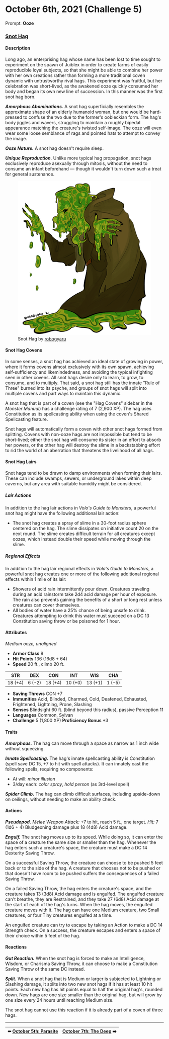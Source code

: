 # October 6th, 2021 (Challenge 5)

Prompt: **Ooze**

### [Snot Hag](https://github.com/mpanighetti/dnd5e-monsters/blob/main/oozes/snot-hag.md)

#### Description

Long ago, an enterprising hag whose name has been lost to time sought to experiment on the spawn of Juiblex in order to create farms of easily reproducible loyal subjects, so that she might be able to combine her power with her own creations rather than forming a more traditional coven dynamic with untrustworthy rival hags. This experiment was fruitful, but her celebration was short-lived, as the awakened ooze quickly consumed her body and began its own new line of succession. In this manner was the first snot hag born.

_**Amorphous Abominations.**_ A snot hag superficially resembles the approximate shape of an elderly humanoid woman, but one would be hard-pressed to confuse the two due to the former's oobleckian form. The hag's body jiggles and wavers, struggling to maintain a roughly bipedal appearance matching the creature's twisted self-image. The ooze will even wear some loose semblance of rags and pointed hats to attempt to convey the image.

_**Ooze Nature.**_ A snot hag doesn't require sleep.

_**Unique Reproduction.**_ Unlike more typical hag propagation, snot hags exclusively reproduce asexually through mitosis, without the need to consume an infant beforehand — though it wouldn't turn down such a treat for general sustenance.

<figure>
  <img src="artwork/snot-hag-robogyaru.png" alt="Drawing of the snot hag, depicting a figure vaguely reminiscent of an old woman but with green gelatinous semi-transparent skin dripping into a puddle in the ground. The snot hag is wearing a brown tattered cloak and robes. Its mouth is open in a dripping smile and its hands are held outward with palms open." />
  <figcaption>Snot Hag by <a href="https://twitter.com/robogyaru">robogyaru</a></figcaption>
</figure>

#### Snot Hag Covens

In some senses, a snot hag has achieved an ideal state of growing in power, where it forms covens almost exclusively with its own spawn, achieving self-sufficiency and likemindedness, and avoiding the typical infighting seen in other covens. All snot hags desire only to learn, to grow, to consume, and to multiply. That said, a snot hag still has the innate "Rule of Three" burned into its psyche, and groups of snot hags will split into multiple covens and part ways to maintain this dynamic.

A snot hag that is part of a coven (see the "Hag Covens" sidebar in the _Monster Manual_) has a challenge rating of 7 (2,900 XP). The hag uses Constitution as its spellcasting ability when using the coven's Shared Spellcasting feature.

Snot hags will automatically form a coven with other snot hags formed from splitting. Covens with non-ooze hags are not impossible but tend to be short-lived; either the snot hag will consume its sister in an effort to absorb her powers, or the other hag will destroy the slime in a backstabbing effort to rid the world of an aberration that threatens the livelihood of all hags.

#### Snot Hag Lairs

Snot hags tend to be drawn to damp environments when forming their lairs. These can include swamps, sewers, or underground lakes within deep caverns, but any area with suitable humidity might be considered.

##### Lair Actions

In addition to the hag lair actions in _Volo's Guide to Monsters_, a powerful snot hag might have the following additional lair action:

- The snot hag creates a spray of slime in a 30-foot radius sphere centered on the hag. The slime dissipates on initiative count 20 on the next round. The slime creates difficult terrain for all creatures except oozes, which instead double their speed while moving through the slime.

##### Regional Effects

In addition to the hag lair regional effects in _Volo's Guide to Monsters_, a powerful snot hag creates one or more of the following additional regional effects within 1 mile of its lair:

- Showers of acid rain intermittently pour down. Creatures traveling during an acid rainstorm take 2d4 acid damage per hour of exposure. The rain also prevents gaining the benefits of a short or long rest unless creatures can cover themselves.
- All bodies of water have a 25% chance of being unsafe to drink. Creatures attempting to drink this water must succeed on a DC 13 Constitution saving throw or be poisoned for 1 hour.

#### Attributes

_Medium ooze, unaligned_

- **Armor Class** 8
- **Hit Points** 136 (16d8 + 64)
- **Speed** 20 ft., climb 20 ft.

|  STR  |  DEX  |  CON  |  INT  |  WIS  | CHA  |
|:-----:|:-----:|:-----:|:-----:|:-----:|:----:|
|18 (+4)|6 (-2) |18 (+4)|10 (+0)|13 (+1)|1 (-5)|

- **Saving Throws** CON +7
- **Immunities** Acid, Blinded, Charmed, Cold, Deafened, Exhausted, Frightened, Lightning, Prone, Slashing
- **Senses** Blindsight 60 ft. (blind beyond this radius), passive Perception 11
- **Languages** Common, Sylvan
- **Challenge** 5 (1,800 XP) **Proficiency Bonus** +3

#### Traits

_**Amorphous.**_ The hag can move through a space as narrow as 1 inch wide without squeezing.

_**Innate Spellcasting.**_ The hag's innate spellcasting ability is Constitution (spell save DC 15, +7 to hit with spell attacks). It can innately cast the following spells, requiring no components:

- At will: _minor illusion_
- 3/day each: _color spray_, _hold person_ (as 3rd-level spell)

_**Spider Climb.**_ The hag can climb difficult surfaces, including upside-down on ceilings, without needing to make an ability check.

#### Actions

_**Pseudopod.**_ _Melee Weapon Attack:_ +7 to hit, reach 5 ft., one target. _Hit:_ 7 (1d6 + 4) Bludgeoning damage plus 18 (4d8) Acid damage.

_**Engulf.**_ The snot hag moves up to its speed. While doing so, it can enter the space of a creature the same size or smaller than the hag. Whenever the hag enters such a creature's space, the creature must make a DC 14 Dexterity Saving Throw.

On a successful Saving Throw, the creature can choose to be pushed 5 feet back or to the side of the hag. A creature that chooses not to be pushed or that doesn't have room to be pushed suffers the consequences of a failed Saving Throw.

On a failed Saving Throw, the hag enters the creature's space, and the creature takes 13 (3d8) Acid damage and is engulfed. The engulfed creature can't breathe, they are Restrained, and they take 27 (6d8) Acid damage at the start of each of the hag's turns. When the hag moves, the engulfed creature moves with it. The hag can have one Medium creature, two Small creatures, or four Tiny creatures engulfed at a time.

An engulfed creature can try to escape by taking an Action to make a DC 14 Strength check. On a success, the creature escapes and enters a space of their choice within 5 feet of the hag.

#### Reactions

_**Gut Reaction.**_ When the snot hag is forced to make an Intelligence, Wisdom, or Charisma Saving Throw, it can choose to make a Constitution Saving Throw of the same DC instead.

_**Split.**_ When a snot hag that is Medium or larger is subjected to Lightning or Slashing damage, it splits into two new snot hags if it has at least 10 hit points. Each new hag has hit points equal to half the original hag's, rounded down. New hags are one size smaller than the original hag, but will grow by one size every 24 hours until reaching Medium size.

The snot hag cannot use this reaction if it is already part of a coven of three hags.

---

| ⬅️ [October 5th: Parasite](2021-10-05-parasite.md) | [October 7th: The Deep](2021-10-07-the-deep.md) ➡️ |
|:-|-:|

